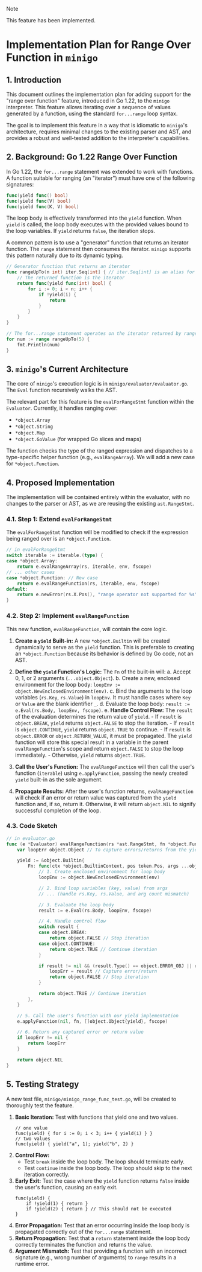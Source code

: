 > [!NOTE]
> This feature has been implemented.

# Implementation Plan for Range Over Function in `minigo`

## 1. Introduction

This document outlines the implementation plan for adding support for the "range over function" feature, introduced in Go 1.22, to the `minigo` interpreter. This feature allows iterating over a sequence of values generated by a function, using the standard `for...range` loop syntax.

The goal is to implement this feature in a way that is idiomatic to `minigo`'s architecture, requires minimal changes to the existing parser and AST, and provides a robust and well-tested addition to the interpreter's capabilities.

## 2. Background: Go 1.22 Range Over Function

In Go 1.22, the `for...range` statement was extended to work with functions. A function suitable for ranging (an "iterator") must have one of the following signatures:

```go
func(yield func() bool)
func(yield func(V) bool)
func(yield func(K, V) bool)
```

The loop body is effectively transformed into the `yield` function. When `yield` is called, the loop body executes with the provided values bound to the loop variables. If `yield` returns `false`, the iteration stops.

A common pattern is to use a "generator" function that returns an iterator function. The `range` statement then consumes the iterator. `minigo` supports this pattern naturally due to its dynamic typing.

```go
// Generator function that returns an iterator
func rangeUpTo(n int) iter.Seq[int] { // iter.Seq[int] is an alias for func(yield func(int) bool)
    // The returned function is the iterator
    return func(yield func(int) bool) {
        for i := 0; i < n; i++ {
            if !yield(i) {
                return
            }
        }
    }
}

// The for...range statement operates on the iterator returned by rangeUpTo(5)
for num := range rangeUpTo(5) {
    fmt.Println(num)
}
```

## 3. `minigo`'s Current Architecture

The core of `minigo`'s execution logic is in `minigo/evaluator/evaluator.go`. The `Eval` function recursively walks the AST.

The relevant part for this feature is the `evalForRangeStmt` function within the `Evaluator`. Currently, it handles ranging over:
- `*object.Array`
- `*object.String`
- `*object.Map`
- `*object.GoValue` (for wrapped Go slices and maps)

The function checks the type of the ranged expression and dispatches to a type-specific helper function (e.g., `evalRangeArray`). We will add a new case for `*object.Function`.

## 4. Proposed Implementation

The implementation will be contained entirely within the evaluator, with no changes to the parser or AST, as we are reusing the existing `ast.RangeStmt`.

### 4.1. Step 1: Extend `evalForRangeStmt`

The `evalForRangeStmt` function will be modified to check if the expression being ranged over is an `*object.Function`.

```go
// in evalForRangeStmt
switch iterable := iterable.(type) {
case *object.Array:
    return e.evalRangeArray(rs, iterable, env, fscope)
// ... other cases
case *object.Function: // New case
    return e.evalRangeFunction(rs, iterable, env, fscope)
default:
    return e.newError(rs.X.Pos(), "range operator not supported for %s", iterable.Type())
}
```

### 4.2. Step 2: Implement `evalRangeFunction`

This new function, `evalRangeFunction`, will contain the core logic.

1.  **Create a `yield` Built-in:** A new `*object.Builtin` will be created dynamically to serve as the `yield` function. This is preferable to creating an `*object.Function` because its behavior is defined by Go code, not an AST.

2.  **Define the `yield` Function's Logic:** The `Fn` of the built-in will:
    a.  Accept 0, 1, or 2 arguments (`...object.Object`).
    b.  Create a new, enclosed environment for the loop body: `loopEnv := object.NewEnclosedEnvironment(env)`.
    c.  Bind the arguments to the loop variables (`rs.Key`, `rs.Value`) in `loopEnv`. It must handle cases where `Key` or `Value` are the blank identifier `_`.
    d.  Evaluate the loop body: `result := e.Eval(rs.Body, loopEnv, fscope)`.
    e.  **Handle Control Flow:** The `result` of the evaluation determines the return value of `yield`.
        - If `result` is `object.BREAK`, `yield` returns `object.FALSE` to stop the iteration.
        - If `result` is `object.CONTINUE`, `yield` returns `object.TRUE` to continue.
        - If `result` is `object.ERROR` or `object.RETURN_VALUE`, it must be propagated. The `yield` function will store this special result in a variable in the parent `evalRangeFunction`'s scope and return `object.FALSE` to stop the loop immediately.
        - Otherwise, `yield` returns `object.TRUE`.

3.  **Call the User's Function:** The `evalRangeFunction` will then call the user's function (`iterable`) using `e.applyFunction`, passing the newly created `yield` built-in as the sole argument.

4.  **Propagate Results:** After the user's function returns, `evalRangeFunction` will check if an error or return value was captured from the `yield` function and, if so, return it. Otherwise, it will return `object.NIL` to signify successful completion of the loop.

### 4.3. Code Sketch

```go
// in evaluator.go
func (e *Evaluator) evalRangeFunction(rs *ast.RangeStmt, fn *object.Function, env *object.Environment, fscope *object.FileScope) object.Object {
    var loopErr object.Object // To capture errors/returns from the yield function

    yield := &object.Builtin{
        Fn: func(ctx *object.BuiltinContext, pos token.Pos, args ...object.Object) object.Object {
            // 1. Create enclosed environment for loop body
            loopEnv := object.NewEnclosedEnvironment(env)

            // 2. Bind loop variables (key, value) from args
            // ... (handle rs.Key, rs.Value, and arg count mismatch)

            // 3. Evaluate the loop body
            result := e.Eval(rs.Body, loopEnv, fscope)

            // 4. Handle control flow
            switch result {
            case object.BREAK:
                return object.FALSE // Stop iteration
            case object.CONTINUE:
                return object.TRUE // Continue iteration
            }

            if result != nil && (result.Type() == object.ERROR_OBJ || result.Type() == object.RETURN_VALUE_OBJ) {
                loopErr = result // Capture error/return
                return object.FALSE // Stop iteration
            }

            return object.TRUE // Continue iteration
        },
    }

    // 5. Call the user's function with our yield implementation
    e.applyFunction(nil, fn, []object.Object{yield}, fscope)

    // 6. Return any captured error or return value
    if loopErr != nil {
        return loopErr
    }

    return object.NIL
}
```

## 5. Testing Strategy

A new test file, `minigo/minigo_range_func_test.go`, will be created to thoroughly test the feature.

1.  **Basic Iteration:** Test with functions that yield one and two values.
    ```minigo
    // one value
    func(yield) { for i := 0; i < 3; i++ { yield(i) } }
    // two values
    func(yield) { yield("a", 1); yield("b", 2) }
    ```
2.  **Control Flow:**
    - Test `break` inside the loop body. The loop should terminate early.
    - Test `continue` inside the loop body. The loop should skip to the next iteration correctly.
3.  **Early Exit:** Test the case where the `yield` function returns `false` inside the user's function, causing an early exit.
    ```minigo
    func(yield) {
        if !yield(1) { return }
        if !yield(2) { return } // This should not be executed
    }
    ```
4.  **Error Propagation:** Test that an error occurring inside the loop body is propagated correctly out of the `for...range` statement.
5.  **Return Propagation:** Test that a `return` statement inside the loop body correctly terminates the function and returns the value.
6.  **Argument Mismatch:** Test that providing a function with an incorrect signature (e.g., wrong number of arguments) to `range` results in a runtime error.
